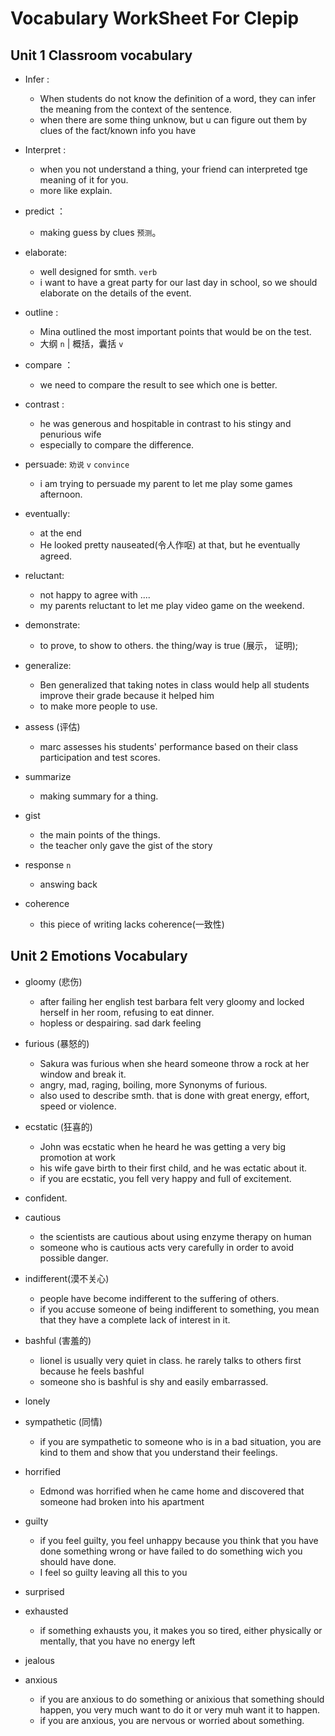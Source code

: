 
# Vocabulary WorkSheet For Clepip

## Unit 1 Classroom vocabulary



- Infer : 
    - When students do not know the definition of a word, they can infer the meaning from the context of the sentence.
    - when there are some thing unknow, but u can figure out them by clues of the fact/known info you have

- Interpret : 
    - when you not understand a thing, your friend can interpreted tge meaning of it for you.
    - more like explain.

- predict ：
    - making guess by clues `预测`。

- elaborate:
    - well designed for smth. ```verb```
    - i want to have a great party for our last day in school, so we should elaborate on the details of the event.

- outline : 
    - Mina outlined the most important points that would be on the test.
    - 大纲 `n` | 概括，囊括 `v`

- compare ： 
    - we need to compare the result to see which one is better.

- contrast : 
    - he was generous and hospitable in contrast to his stingy and penurious wife
    - especially to compare the difference.

- persuade: `劝说` `v`  `convince`
    - i am trying to persuade my parent to let me play some games afternoon.

- eventually: 
    - at the end
    - He looked pretty nauseated(令人作呕) at that, but he eventually agreed.

- reluctant: 
    - not happy to agree with ....
    - my parents reluctant to let me play video game on the weekend.

- demonstrate: 
    - to prove, to show to others. the thing/way is true (展示， 证明);

- generalize: 
    - Ben generalized that taking notes in class would help all students improve their grade because it helped him
    - to make more people to use.

- assess (评估)
    -  marc assesses his students' performance based on their class participation and test scores.

- summarize
    - making summary for a thing.

- gist 
    - the main points of the things.
    - the teacher only gave the gist of the story

- response `n`
    - answing back

- coherence 
    - this piece of writing lacks coherence(一致性)



## Unit 2 Emotions Vocabulary

- gloomy (悲伤)
    - after failing her english test barbara felt very gloomy and locked herself in her room, refusing to eat dinner.
    - hopless or despairing. sad dark feeling

- furious  (暴怒的)
    - Sakura was furious when she heard someone throw a rock at her window and break it.
    - angry, mad, raging, boiling, more Synonyms of furious.
    - also used to describe smth. that is done with great energy, effort, speed or violence.


- ecstatic (狂喜的)
    - John was ecstatic when he heard he was getting  a very big promotion at work
    - his wife gave birth to their first child, and he was ectatic about it.
    - if you are ecstatic, you fell very happy and full of excitement.

- confident.

- cautious
    - the scientists are cautious about using enzyme therapy on human
    - someone who is cautious acts very carefully in order to avoid possible danger.

- indifferent(漠不关心)
    - people have become indifferent to the suffering of others.
    - if you accuse someone of being indifferent to something, you mean that they have a complete lack of interest in it.


- bashful (害羞的)
    - lionel is usually very quiet in class. he rarely talks to others first because he feels bashful
    - someone sho is bashful is shy and easily embarrassed.

- lonely

- sympathetic (同情) 
    - if you are sympathetic to someone who is in a bad situation, you are kind to them and show that you understand their feelings.

- horrified
    - Edmond was horrified when he came home and discovered that someone had broken into his apartment

- guilty
    - if you feel guilty, you feel unhappy because you think that you have done something wrong or have failed to do something wich you should have done.
    - I feel so guilty leaving all this to you

- surprised


- exhausted
    - if something exhausts you, it makes you so tired, either physically or mentally, that you have no energy left 

- jealous 


- anxious
    - if you are anxious to do something or anixious that something should happen, you very much want to do it or very muh want it to happen.
    - if you are anxious, you are nervous or worried about something.